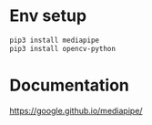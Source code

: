 # Env setup

```bash
pip3 install mediapipe
pip3 install opencv-python
```

# Documentation

https://google.github.io/mediapipe/